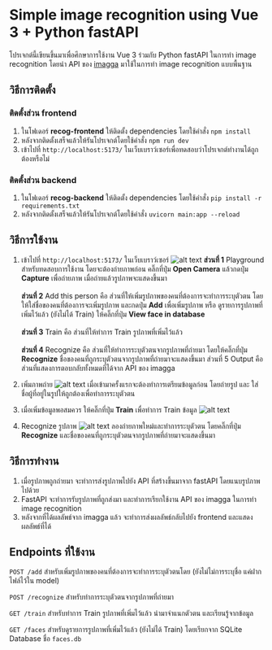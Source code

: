 # Simple image recognition using Vue 3 + Python fastAPI

โปรเจกต์นี้เขียนขึ้นมาเพื่อศึกษาการใช้งาน Vue 3 ร่วมกับ Python fastAPI ในการทำ image recognition โดยนำ API ของ [imagga](https://imagga.com/) มาใช้ในการทำ image recognition แบบพื้นฐาน

## วิธีการติดตั้ง

### ติดตั้งส่วน frontend
1. ในโฟเดอร์ **recog-frontend** ให้ติดตั้ง dependencies โดยใช้คำสั่ง `npm install`
2. หลังจากติดตั้งเสร็จแล้วให้รันโปรเจกต์โดยใช้คำสั่ง `npm run dev`
3. เข้าไปที่ `http://localhost:5173/` ในเว็บเบราว์เซอร์เพื่อทดสอบว่าโปรเจกต์ทำงานได้ถูกต้องหรือไม่

### ติดตั้งส่วน backend
1. ในโฟเดอร์ **recog-backend** ให้ติดตั้ง dependencies โดยใช้คำสั่ง `pip install -r requirements.txt`
2. หลังจากติดตั้งเสร็จแล้วให้รันโปรเจกต์โดยใช้คำสั่ง `uvicorn main:app --reload`

## วิธีการใช้งาน
1. เข้าไปที่ `http://localhost:5173/` ในเว็บเบราว์เซอร์
![alt text](https://cdn.discordapp.com/attachments/1062024057597468713/1208731074033614848/image.png?ex=65e45989&is=65d1e489&hm=a27828dddec58c28b6d4f2e4082509be3222b3237289f16fd9fde9367bc7049b&)
**ส่วนที่ 1** Playground สำหรับทดสอบการใช้งาน โดยจะต้องถ่ายภาพก่อน คลิ๊กที่ปุ่ม **Open Camera** แล้วกดปุ่ม **Capture** เพื่อถ่ายภาพ เมื่อถ่ายแล้วรูปภาพจะแสดงขึ้นมา <br><br>
**ส่วนที่ 2** Add this person คือ ส่วนที่ให้เพิ่มรูปภาพของคนที่ต้องการจะทำการระบุตัวตน โดยให้ใส่ชื่อของคนที่ต้องการจะเพิ่มรูปภาพ และกดปุ่ม **Add** เพื่อเพิ่มรูปภาพ หรือ ดูรายการรูปภาพที่เพิ่มไว้แล้ว (ยังไม่ได้ Train) ให้คลิ๊กที่ปุ่ม **View face in database** <br><br>
**ส่วนที่ 3** Train คือ ส่วนที่ให้ทำการ Train รูปภาพที่เพิ่มไว้แล้ว <br><br>
**ส่วนที่ 4** Recognize คือ ส่วนที่ให้ทำการระบุตัวตนจากรูปภาพที่ถ่ายมา โดยให้คลิ๊กที่ปุ่ม **Recognize** ชื่อของคนที่ถูกระบุตัวตนจากรูปภาพที่ถ่ายมาจะแสดงขึ้นมา
ส่วนที่ 5 Output คือ ส่วนที่แสดงการตอบกลับทั้งหมดที่ได้จาก API ของ imagga

2. เพิ่มภาพถ่าย ![alt text](https://cdn.discordapp.com/attachments/1062024057597468713/1208733314471563274/image.png?ex=65e45b9f&is=65d1e69f&hm=dbd68ca8d60d8f0cc54335dfb62c7b0dbb1d3d5c500bd9a739ed30a49d527175&) เมื่อเข้ามาครั้งแรกจะต้องทำการเตรียมข้อมูลก่อน โดยถ่ายรูป และ ใส่ชื่อผู้ที่อยู่ในรูปให้ถูกต้องเพื่อทำการระบุตัวตน

3. เมื่อเพิ่มข้อมูลพอสมควร ให้คลิ๊กที่ปุ่ม **Train** เพื่อทำการ Train ข้อมูล ![alt text](https://cdn.discordapp.com/attachments/1062024057597468713/1208733537344299009/image.png?ex=65e45bd4&is=65d1e6d4&hm=918fe980130e3439e74309d808038b888e00c6b74435e98863e38573304661c7&)

4. Recognize รูปภาพ ![alt text](https://cdn.discordapp.com/attachments/1062024057597468713/1208733813010604133/image.png?ex=65e45c16&is=65d1e716&hm=4eeb7711082da0793bd8bad9854d96c7bea34213f3778eef212e17b69c4c695f&) ลองถ่ายภาพใหม่และทำการระบุตัวตน โดยคลิ๊กที่ปุ่ม **Recognize** และชื่อของคนที่ถูกระบุตัวตนจากรูปภาพที่ถ่ายมาจะแสดงขึ้นมา

## วิธีการทำงาน
1. เมื่อรูปภาพถูกถ่ายมา จะทำการส่งรูปภาพไปยัง API ที่สร้างขึ้นมาจาก fastAPI โดยแนบรูปภาพไปด้วย
2. FastAPI จะทำการรับรูปภาพที่ถูกส่งมา และทำการเรียกใช้งาน API ของ imagga ในการทำ image recognition
3. หลังจากที่ได้ผลลัพธ์จาก imagga แล้ว จะทำการส่งผลลัพธ์กลับไปยัง frontend และแสดงผลลัพธ์ที่ได้

## Endpoints ที่ใช้งาน

`POST /add` สำหรับเพิ่มรูปภาพของคนที่ต้องการจะทำการระบุตัวตนโดย (ยังไม่ไม่การระบุชื่อ แค่ฝากไฟล์ไว้ใน model)

`POST /recognize` สำหรับทำการระบุตัวตนจากรูปภาพที่ถ่ายมา

`GET /train` สำหรับทำการ Train รูปภาพที่เพิ่มไว้แล้ว นำมาจำแนกตัวตน และเรียนรู้จากข้อมูล

`GET /faces` สำหรับดูรายการรูปภาพที่เพิ่มไว้แล้ว (ยังไม่ได้ Train) โดยเรียกจาก SQLite Database ชื่อ `faces.db`

